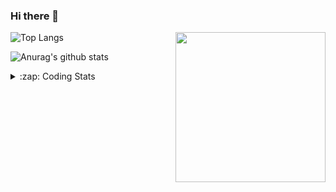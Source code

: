 ### Hi there 👋

<!--
**tao8687/tao8687** is a ✨ _special_ ✨ repository because its `README.md` (this file) appears on your GitHub profile.

Here are some ideas to get you started:

- 🔭 I’m currently working on ...
- 🌱 I’m currently learning ...
- 👯 I’m looking to collaborate on ...
- 🤔 I’m looking for help with ...
- 💬 Ask me about ...
- 📫 How to reach me: ...
- 😄 Pronouns: ...
- ⚡ Fun fact: ...
-->

<img align='right' src="https://media.giphy.com/media/M9gbBd9nbDrOTu1Mqx/giphy.gif" width="240">

  
![Top Langs](https://github-readme-stats.vercel.app/api/top-langs/?username=tao8687&layout=compact&title_color=23238E&text_color=A67D3D)

![Anurag's github stats](https://github-readme-stats.vercel.app/api?username=tao8687&show_icons=true&&text_color=A67D3D&title_color=23238E&show_icons=false&count_private=true&hide=stars)

<details>
  <summary>:zap: Coding Stats</summary>
  <br>
    
<!--START_SECTION:waka-->

```txt
From: 22 March 2025 - To: 29 March 2025

C++        1 hr 20 mins    ██████▒░░░░░░░░░░░░░░░░░░   25.21 %
Markdown   1 hr 19 mins    ██████▒░░░░░░░░░░░░░░░░░░   24.90 %
YAML       1 hr 12 mins    █████▓░░░░░░░░░░░░░░░░░░░   22.58 %
CMake      30 mins         ██▒░░░░░░░░░░░░░░░░░░░░░░   09.48 %
Python     24 mins         ██░░░░░░░░░░░░░░░░░░░░░░░   07.56 %
```

<!--END_SECTION:waka-->
</details>
